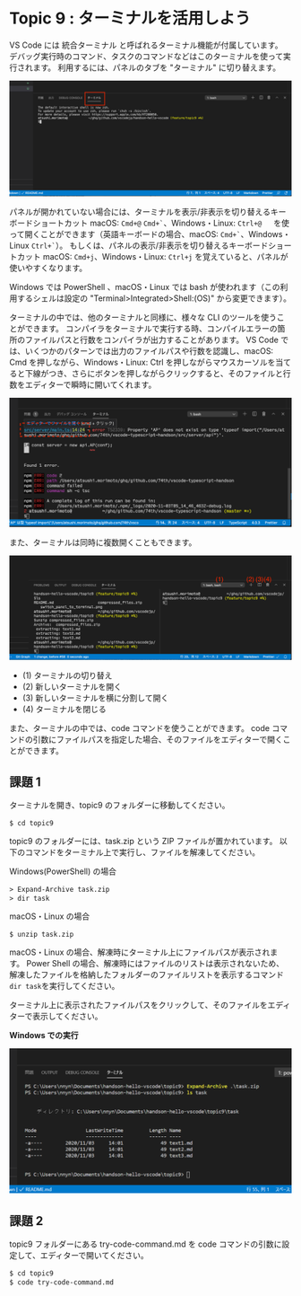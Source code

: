 # Topic 9 : ターミナルを活用しよう

VS Code には 統合ターミナル と呼ばれるターミナル機能が付属しています。
デバッグ実行時のコマンド、タスクのコマンドなどはこのターミナルを使って実行されます。
利用するには、パネルのタブを "ターミナル" に切り替えます。

![](switch_panel_to_terminal.png)

パネルが開かれていない場合には、ターミナルを表示/非表示を切り替えるキーボードショートカット macOS: `Cmd+@` `` Cmd+` ``、Windows・Linux: `Ctrl+@ `　を使って開くことができます（英語キーボードの場合、macOS: `` Cmd+` ``、Windows・Linux `` Ctrl+` ``）。
もしくは、パネルの表示/非表示を切り替えるキーボードショートカット macOS: `Cmd+j`、Windows・Linux: `Ctrl+j` を覚えていると、パネルが使いやすくなります。

Windows では PowerShell 、macOS・Linux では bash が使われます（この利用するシェルは設定の "Terminal>Integrated>Shell:(OS)" から変更できます）。

ターミナルの中では、他のターミナルと同様に、様々な CLI のツールを使うことができます。
コンパイラをターミナルで実行する時、コンパイルエラーの箇所のファイルパスと行数をコンパイラが出力することがあります。
VS Code では、いくつかのパターンでは出力のファイルパスや行数を認識し、macOS: Cmd を押しながら、Windows・Linux: Ctrl を押しながらマウスカーソルを当てると下線がつき、さらにボタンを押しながらクリックすると、そのファイルと行数をエディターで瞬時に開いてくれます。

![](compile_error.png)

また、ターミナルは同時に複数開くこともできます。

![](terminal_ui.png)

- (1) ターミナルの切り替え
- (2) 新しいターミナルを開く
- (3) 新しいターミナルを横に分割して開く
- (4) ターミナルを閉じる

また、ターミナルの中では、code コマンドを使うことができます。
code コマンドの引数にファイルパスを指定した場合、そのファイルをエディターで開くことができます。

## 課題 1

ターミナルを開き、topic9 のフォルダーに移動してください。

```
$ cd topic9
```

topic9 のフォルダーには、task.zip という ZIP ファイルが置かれています。
以下のコマンドをターミナル上で実行し、ファイルを解凍してください。

Windows(PowerShell) の場合

```
> Expand-Archive task.zip
> dir task
```

macOS・Linux の場合

```
$ unzip task.zip
```

macOS・Linux の場合、解凍時にターミナル上にファイルパスが表示されます。
Power Shell の場合、解凍時にはファイルのリストは表示されないため、解凍したファイルを格納したフォルダーのファイルリストを表示するコマンド`dir task`を実行してください。

ターミナル上に表示されたファイルパスをクリックして、そのファイルをエディターで表示してください。

**Windows での実行**

![](windows_unzip.png)

## 課題 2

topic9 フォルダーにある try-code-command.md を code コマンドの引数に設定して、エディターで開いてください。

```
$ cd topic9
$ code try-code-command.md
```
